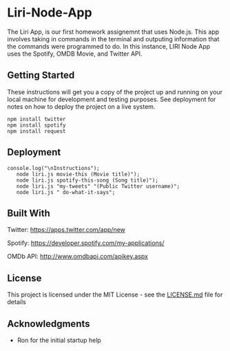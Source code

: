 # Liri-Node-App

The Liri App, is our first homework assignemnt that uses Node.js. This app involves taking in commands in the terminal 
and outputing information that the commands were programmed to do. In this instance, LIRI Node App uses the Spotify, OMDB Movie, and Twitter API. 

## Getting Started

These instructions will get you a copy of the project up and running on your local machine for development and testing purposes. See deployment for notes on how to deploy the project on a live system.
```
npm install twitter
npm install spotify
npm install request
```

## Deployment
```
console.log("\nInstructions");
   node liri.js movie-this (Movie title)");
   node liri.js spotify-this-song (Song title)");
   node liri.js "my-tweets" "(Public Twitter username)";
   node liri.js " do-what-it-says";
```
## Built With

Twitter: https://apps.twitter.com/app/new

Spotify: https://developer.spotify.com/my-applications/

OMDb API: http://www.omdbapi.com/apikey.aspx


## License

This project is licensed under the MIT License - see the [LICENSE.md](LICENSE.md) file for details

## Acknowledgments
* Ron for the initial startup help

